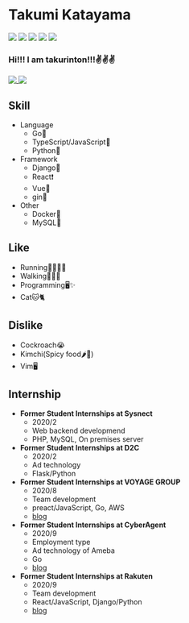 # Takumi Katayama


[![](https://img.shields.io/badge/Portfolio-%E3%81%9F%E3%81%8F%E3%82%8A%E3%82%93%E3%81%A8%E3%82%93-green)](https://takurinton.com)
[![](https://img.shields.io/badge/Blog-%E6%99%A9%E5%B9%B4%E3%81%AB%E3%83%BC%E3%81%A8%E3%81%AE%E3%82%AF%E3%82%BD%E3%83%96%E3%83%AD%E3%82%B0-gree)](https://blog.takurinton.com)
[![](https://img.shields.io/badge/Twitter-takurinton-blue)](https://twitter.com/takurinton)
[![](https://img.shields.io/badge/Qiita-takurinton-green)](https://qiita.com/takurinton) 
[![](https://img.shields.io/badge/Facebook-takurinton-blue)](https://facebook.com/takurinton)

### Hi!!! I am takurinton!!!✌️✌️✌️
<a href="https://github.com/anuraghazra/github-readme-stats">
  <img align="top" src="https://github-readme-stats.vercel.app/api?username=takurinton&count_private=true&show_icons=true" />
</a>
<a href="https://github.com/anuraghazra/github-readme-stats">
  <img align="top" src="https://github-readme-stats.vercel.app/api/top-langs/?username=takurinton" />
</a>

## Skill 
- Language
  - Go💨
  - TypeScript/JavaScript🎉
  - Python🐍
- Framework
  - Django🎵
  - React❗️
  - Vue👀
  - gin🍕
- Other
  - Docker🐳
  - MySQL📄

## Like
- Running🎽🏃‍♀️💨
- Walking🚶‍♂️👟
- Programming🖥✨
- Cat🐱🐈

## Dislike
- Cockroach😭
- Kimchi(Spicy food🌶🥵)
- Vim🖥

## Internship
- **Former Student Internships at Sysnect**
  - 2020/2
  - Web backend developmend
  - PHP, MySQL, On premises server
- **Former Student Internships at D2C**
  - 2020/2
  - Ad technology
  - Flask/Python
- **Former Student Internships at VOYAGE GROUP**
  - 2020/8
  - Team development
  - preact/JavaScript, Go, AWS
  - [blog](https://www.takurinton.com/post/17)
- **Former Student Internships at CyberAgent**
  - 2020/9
  - Employment type
  - Ad technology of Ameba
  - Go
  - [blog](https://www.takurinton.com/post/18)
- **Former Student Internships at Rakuten**
  - 2020/9
  - Team development
  - React/JavaScript, Django/Python
  - [blog](https://www.takurinton.com/post/19)

